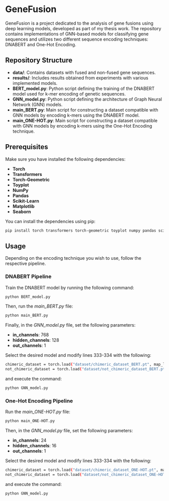 # GeneFusion

GeneFusion is a project dedicated to the analysis of gene fusions using deep learning models, developed as part of my thesis work. The repository contains implementations of GNN-based models for classifying gene sequences and utilizes two different sequence encoding techniques: DNABERT and One-Hot Encoding.

## Repository Structure

- **data/**: Contains datasets with fused and non-fused gene sequences.
- **results/**: Includes results obtained from experiments with various implemented models.
- **BERT_model.py**: Python script defining the training of the DNABERT model used for k-mer encoding of genetic sequences.
- **GNN_model.py**: Python script defining the architecture of Graph Neural Network (GNN) models.
- **main_BERT.py**: Main script for constructing a dataset compatible with GNN models by encoding k-mers using the DNABERT model.
- **main_ONE-HOT.py**: Main script for constructing a dataset compatible with GNN models by encoding k-mers using the One-Hot Encoding technique.

## Prerequisites

Make sure you have installed the following dependencies:

- **Torch**
- **Transformers**
- **Torch-Geometric**
- **Toyplot**
- **NumPy**
- **Pandas**
- **Scikit-Learn**
- **Matplotlib**
- **Seaborn**

You can install the dependencies using pip:

```bash
pip install torch transformers torch-geometric toyplot numpy pandas scikit-learn matplotlib seaborn
```

## Usage
Depending on the encoding technique you wish to use, follow the respective pipeline.

### DNABERT Pipeline
Train the DNABERT model by running the following command:
```bash
python BERT_model.py
```
Then, run the *main_BERT.py* file:
```bash
python main_BERT.py
```
Finally, in the *GNN_model.py* file, set the following parameters:
- **in_channels**: 768
- **hidden_channels**: 128
- **out_channels**: 1

Select the desired model and modify lines 333-334 with the following:
```bash
chimeric_dataset = torch.load("dataset/chimeric_dataset_BERT.pt", map_location=torch.device('cpu'))
not_chimeric_dataset = torch.load("dataset/not_chimeric_dataset_BERT.pt", map_location=torch.device('cpu'))
```
and execute the command:
```bash
python GNN_model.py
```

### One-Hot Encoding Pipeline
Run the *main_ONE-HOT.py* file:
```bash
python main_ONE-HOT.py
```
Then, in the *GNN_model.py* file, set the following parameters:
- **in_channels**: 24
- **hidden_channels**: 16
- **out_channels**: 1

Select the desired model and modify lines 333-334 with the following:
```bash
chimeric_dataset = torch.load("dataset/chimeric_dataset_ONE-HOT.pt", map_location=torch.device('cpu'))
not_chimeric_dataset = torch.load("dataset/not_chimeric_dataset_ONE-HOT.pt", map_location=torch.device('cpu'))
```
and execute the command:
```bash
python GNN_model.py
